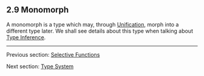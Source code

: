 ## 2.9 Monomorph

A monomorph is a type which may, through [Unification](3.3-Unification.md), morph into a different type later. We shall see details about this type when talking about [Type Inference](3.4-Type_Inference.md).

---

Previous section: [Selective Functions](2.8.4-Selective_Functions.md)

Next section: [Type System](3-Type_System.md)